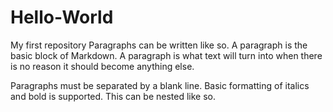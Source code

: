 # Hello-World
My first repository
Paragraphs can be written like so. A paragraph is the basic block of Markdown. A paragraph is what text will turn into when there is no reason it should become anything else.

Paragraphs must be separated by a blank line. Basic formatting of italics and bold is supported. This can be nested like so.
